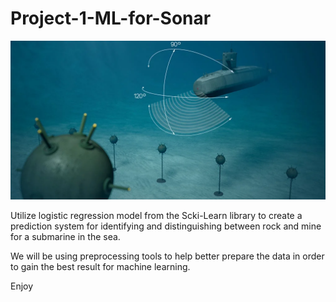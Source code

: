 # Project-1-ML-for-Sonar

![Logo](images/Submarine_mine_vs._rock.webp)

Utilize logistic regression model from the Scki-Learn library to create a prediction system for identifying and distinguishing between rock and mine for a submarine in the sea. 

We will be using preprocessing tools to help better prepare the data in order to gain the best result for machine learning. 

Enjoy